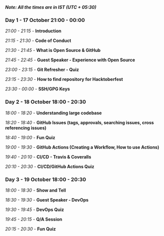 _**Note: All the times are in IST (UTC + 05:30)**_

### Day 1 - 17 October 21:00 - 00:00

_21:00 - 21:15_ - **Introduction**

_21:15 - 21:30_ - **Code of Conduct**

_21:30 - 21:45_ - **What is Open Source & GitHub**

_21:45 - 22:45_ - **Guest Speaker - Experience with Open Source**

_23:00 - 23:15_ - **Git Refresher - Quiz**

_23:15 - 23:30_ - **How to find repository for Hacktoberfest**

_23:30 - 00:00_ - **SSH/GPG Keys**

### Day 2 - 18 October 18:00 - 20:30

_18:00 - 18:20_ - **Understanding large codebase**

_18:20 - 18:40_ - **GitHub Issues (tags, approvals, searching issues, cross referencing issues)**

_18:40 - 19:00_ - **Fun Quiz**

_19:00 - 19:30_ - **GitHub Actions (Creating a Workflow, How to use Actions)**

_19:40 - 20:10_ - **CI/CD - Travis & Coveralls**

_20:10 - 20:30_ - **CI/CD/GitHub Actions Quiz**

### Day 3 - 19 October 18:00 - 20:30

_18:00 - 18:30_ - **Show and Tell**

_18:30 - 19:30_ - **Guest Speaker - DevOps**

_19:30 - 19:45_ - **DevOps Quiz**

_19:45 - 20:15_ - **Q/A Session**

_20:15 - 20:30_ - **Fun Quiz**

